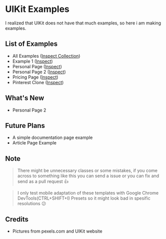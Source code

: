 # UIKit Examples
I realized that UIKit does not have that much examples, so here i am making examples.

## List of Examples
* All Examples ([Inspect Collection](https://codepen.io/collection/nmpxde))
* Example 1 ([Inspect](https://codepen.io/yussufjpg/pen/vYNoaKo))
* Personal Page ([Inspect](https://codepen.io/yussufjpg/pen/dyGoyoZ))
* Personal Page 2 ([Inspect](https://codepen.io/yussufjpg/pen/KKVWovV))
* Pricing Page ([Inspect](https://codepen.io/yussufjpg/pen/VweejyW))
* Pinterest Clone ([Inspect](https://codepen.io/yussufjpg/pen/yLebpQv))

## What's New
* Personal Page 2

## Future Plans
* A simple documentation page example
* Article Page Example

## Note
> There might be unnecessary classes or some mistakes, if you come across to something like this you can send a issue or you can fix and send as a pull request 👍

> I only test mobile adaptation of these templates with Google Chrome DevTools(CTRL+SHIFT+I) Presets so it might look bad in spesific resolutions 😕

## Credits
* Pictures from pexels.com and UIKit website
